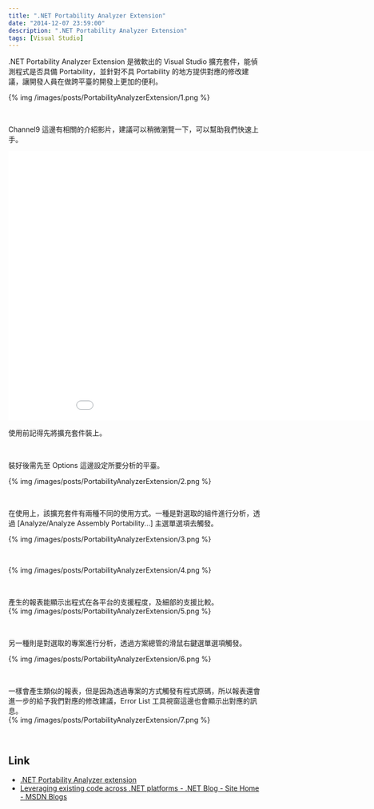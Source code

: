 ```yaml
---
title: ".NET Portability Analyzer Extension"
date: "2014-12-07 23:59:00"
description: ".NET Portability Analyzer Extension"
tags: [Visual Studio]
---
```



.NET Portability Analyzer Extension 是微軟出的 Visual Studio 擴充套件，能偵測程式是否具備 Portability，並針對不具 Portability 的地方提供對應的修改建議，讓開發人員在做跨平臺的開發上更加的便利。 

<!-- More -->

{% img /images/posts/PortabilityAnalyzerExtension/1.png %}

<br/>

Channel9 這邊有相關的介紹影片，建議可以稍微瀏覽一下，可以幫助我們快速上手。  
<iframe src="//channel9.msdn.com/Blogs/funkyonex/Fun-with-the-Interns-Charles-Lowell-on-the-NET-API-Portability-Analyzer/player" width="960" height="540" allowFullScreen frameBorder="0"></iframe>

<br/>


使用前記得先將擴充套件裝上。 

<br/>

裝好後需先至 Options 這邊設定所要分析的平臺。 

{% img /images/posts/PortabilityAnalyzerExtension/2.png %}

<br/>


在使用上，該擴充套件有兩種不同的使用方式。一種是對選取的組件進行分析，透過 [Analyze/Analyze Assembly Portability...] 主選單選項去觸發。 

{% img /images/posts/PortabilityAnalyzerExtension/3.png %}

<br/>


{% img /images/posts/PortabilityAnalyzerExtension/4.png %}

<br/>


產生的報表能顯示出程式在各平台的支援程度，及細部的支援比較。  
{% img /images/posts/PortabilityAnalyzerExtension/5.png %}

<br/>


另一種則是對選取的專案進行分析，透過方案總管的滑鼠右鍵選單選項觸發。 

{% img /images/posts/PortabilityAnalyzerExtension/6.png %}

<br/>


一樣會產生類似的報表，但是因為透過專案的方式觸發有程式原碼，所以報表還會進一步的給予我們對應的修改建議，Error List 工具視窗這邊也會顯示出對應的訊息。  
{% img /images/posts/PortabilityAnalyzerExtension/7.png %}

<br/>

Link
----
* [.NET Portability Analyzer extension](https://visualstudiogallery.msdn.microsoft.com/1177943e-cfb7-4822-a8a6-e56c7905292b)
* [Leveraging existing code across .NET platforms - .NET Blog - Site Home - MSDN Blogs](http://blogs.msdn.com/b/dotnet/archive/2014/08/06/leveraging-existing-code-across-net-platforms.aspx)
